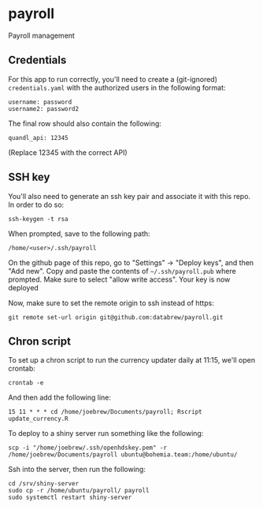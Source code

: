 # payroll
Payroll management


## Credentials

For this app to run correctly, you'll need to create a (git-ignored) `credentials.yaml` with the authorized users in the following format:

```
username: password
username2: password2
```

The final row should also contain the following:

```
quandl_api: 12345
```

(Replace 12345 with the correct API)

## SSH key

You'll also need to generate an ssh key pair and associate it with this repo. In order to do so:

```
ssh-keygen -t rsa
```

When prompted, save to the following path:
```
/home/<user>/.ssh/payroll
```

On the github page of this repo, go to "Settings" -> "Deploy keys", and then "Add new". Copy and paste the contents of `~/.ssh/payroll.pub` where prompted. Make sure to select "allow write access". Your key is now deployed

Now, make sure to set the remote origin to ssh instead of https:

```
git remote set-url origin git@github.com:databrew/payroll.git
```

## Chron script

To set up a chron script to run the currency updater daily at 11:15, we'll open crontab:

```
crontab -e
```

And then add the following line:

```
15 11 * * * cd /home/joebrew/Documents/payroll; Rscript update_currency.R
```

To deploy to a shiny server run something like the following:
```
scp -i "/home/joebrew/.ssh/openhdskey.pem" -r /home/joebrew/Documents/payroll ubuntu@bohemia.team:/home/ubuntu/

```

Ssh into the server, then run the following:
```
cd /srv/shiny-server
sudo cp -r /home/ubuntu/payroll/ payroll
sudo systemctl restart shiny-server

```
